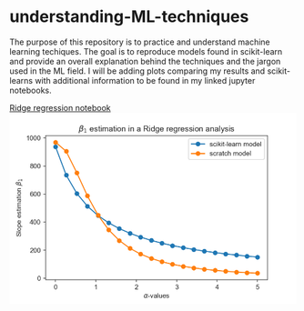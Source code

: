 # understanding-ML-techniques
The purpose of this repository is to practice and understand machine learning techiques. The goal is to reproduce models found in scikit-learn and provide an overall explanation behind the techniques and the jargon used in the ML field. I will be adding plots comparing my results and scikit-learns with additional information to be found in my linked jupyter notebooks.

[Ridge regression notebook](./linear_models/ridge_regularization.ipynb)
![](./plots/slope-estimation-using-Ridge-regression.png)
